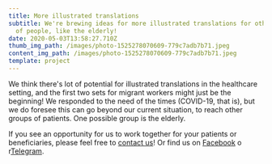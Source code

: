 ```yaml
---
title: More illustrated translations
subtitle: We're brewing ideas for more illustrated translations for other groups
  of people, like the elderly!
date: 2020-05-03T13:58:27.710Z
thumb_img_path: /images/photo-1525278070609-779c7adb7b71.jpeg
content_img_path: /images/photo-1525278070609-779c7adb7b71.jpeg
template: project
---
```

We think there's lot of potential for illustrated translations in the healthcare setting, and the first two sets for migrant workers might just be the beginning! We responded to the need of the times (COVID-19, that is), but we do foresee this can go beyond our current situation, to reach other groups of patients. One possible group is the elderly.



If you see an opportunity for us to work together for your patients or beneficiaries, please feel free to [contact us](https://visualaid.sg/contact/)! Or find us on [Facebook](https://www.facebook.com/VisualAidSG) o r[Telegram](https://t.me/visualaid).